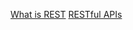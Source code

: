 [What is REST](https://www.learnhowtoprogram.com/c-and-net/basic-web-applications/introduction-to-restful-routing#:~:text=RESTful%20routing%20is%20a%20set,together%20in%20a%20conventional%20pattern.)
[RESTful APIs](https://www.google.com/search?q=restful+api&rlz=1C1RXQR_enUS943US944&oq=restful+api&aqs=chrome..69i57j0i20i263i512j0i131i433i512j0i512l7.2698j0j7&sourceid=chrome&ie=UTF-8)

